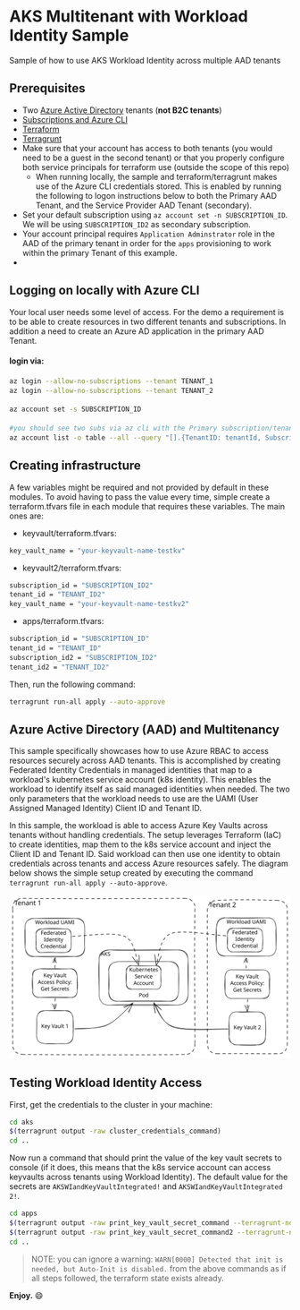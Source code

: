 # AKS Multitenant with Workload Identity Sample
Sample of how to use AKS Workload Identity across multiple AAD tenants

## Prerequisites
- Two [Azure Active Directory](https://learn.microsoft.com/en-us/azure/active-directory/fundamentals/active-directory-whatis) tenants (**not B2C tenants**)
- [Subscriptions and Azure CLI](https://azure.microsoft.com/en-us/get-started/)
- [Terraform](https://developer.hashicorp.com/terraform/downloads)
- [Terragrunt](https://terragrunt.gruntwork.io/docs/getting-started/install/)
- Make sure that your account has access to both tenants (you would need to be a guest in the second tenant) or that you properly configure both service principals for terraform use (outside the scope of this repo)
    - When running locally, the sample and terraform/terragrunt makes use of the Azure CLI credentials stored. This is enabled by running the following to logon instructions below to both the Primary AAD Tenant, and the Service Provider AAD Tenant (secondary).
- Set your default subscription using `az account set -n SUBSCRIPTION_ID`. We will be using `SUBSCRIPTION_ID2` as secondary subscription.
- Your account principal requires `Application Adminstrator` role in the AAD of the primary tenant in order for the `apps` provisioning to work within the primary Tenant of this example.
- 

## Logging on locally with Azure CLI
Your local user needs some level of access. For the demo a requirement is to be able to create resources in two different tenants and subscriptions. In addition a need to create an Azure AD application in the primary AAD Tenant.

#### login via:
```bash
az login --allow-no-subscriptions --tenant TENANT_1
az login --allow-no-subscriptions --tenant TENANT_2

az account set -s SUBSCRIPTION_ID

#you should see two subs via az cli with the Primary subscription/tenant set as Default.
az account list -o table --all --query "[].{TenantID: tenantId, Subscription: name, Default: isDefault, ID: id}"
```


## Creating infrastructure
A few variables might be required and not provided by default in these modules. To avoid having to pass the value every time, simple create a terraform.tfvars file in each module that requires these variables. The main ones are:
- keyvault/terraform.tfvars:
```sh
key_vault_name = "your-keyvault-name-testkv"
```
- keyvault2/terraform.tfvars:
```sh
subscription_id = "SUBSCRIPTION_ID2"
tenant_id = "TENANT_ID2"
key_vault_name = "your-keyvault-name-testkv2"
```
- apps/terraform.tfvars:
```sh
subscription_id = "SUBSCRIPTION_ID"
tenant_id = "TENANT_ID"
subscription_id2 = "SUBSCRIPTION_ID2"
tenant_id2 = "TENANT_ID2"
```

Then, run the following command:
```sh
terragrunt run-all apply --auto-approve
```

## Azure Active Directory (AAD) and Multitenancy

This sample specifically showcases how to use Azure RBAC to access resources securely across AAD tenants. This is accomplished by creating Federated Identity Credentials in managed identities that map to a workload's kubernetes service account (k8s identity). This enables the workload to identify itself as said managed identities when needed. The two only parameters that the workload needs to use are the UAMI (User Assigned Managed Identity) Client ID and Tenant ID.

In this sample, the workload is able to access Azure Key Vaults across tenants without handling credentials. The setup leverages Terraform (IaC) to create identities, map them to the k8s service account and inject the Client ID and Tenant ID. Said workload can then use one identity to obtain credentials across tenants and access Azure resources safely. The diagram below shows the simple setup created by executing the command `terragrunt run-all apply --auto-approve`.

![Diagram: AKS Workload Loading Secrets from Azure Key Vault Across Tenants](images/MultitenantWorkloadIdentity.svg)


## Testing Workload Identity Access

First, get the credentials to the cluster in your machine:
```sh
cd aks
$(terragrunt output -raw cluster_credentials_command)
cd ..
```
Now run a command that should print the value of the key vault secrets to console (if it does, this means that the k8s service account can access keyvaults across tenants using Workload Identity). The default value for the secrets are `AKSWIandKeyVaultIntegrated!` and `AKSWIandKeyVaultIntegrated 2!`.
```sh
cd apps
$(terragrunt output -raw print_key_vault_secret_command --terragrunt-no-auto-init)
$(terragrunt output -raw print_key_vault_secret_command2 --terragrunt-no-auto-init)
cd ..
```
>NOTE: you can ignore a warning: `WARN[0000] Detected that init is needed, but Auto-Init is disabled.` from the above commands as if all steps followed, the terraform state exists already.

**Enjoy.**  :smile:
